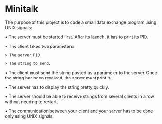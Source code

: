 # Minitalk
The purpose of this project is to code a small data exchange program using UNIX signals:

• The server must be started first. After its launch, it has to print its PID.

• The client takes two parameters:
    
    > The server PID.
    
    > The string to send.

• The client must send the string passed as a parameter to the server.
Once the string has been received, the server must print it.

• The server has to display the string pretty quickly.

• The server should be able to receive strings from several clients in a row without
needing to restart.

• The communication between your client and your server has to be done only using
UNIX signals.
